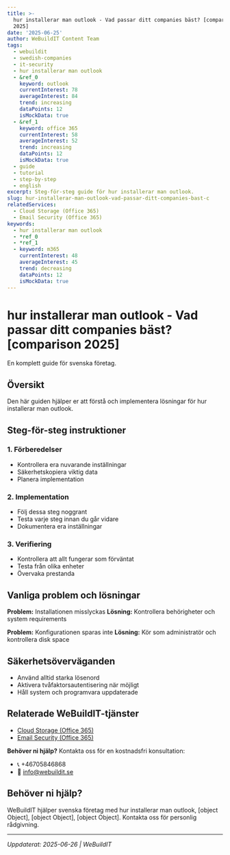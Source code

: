 ```yaml
---
title: >-
  hur installerar man outlook - Vad passar ditt companies bäst? [comparison
  2025]
date: '2025-06-25'
author: WeBuildIT Content Team
tags:
  - webuildit
  - swedish-companies
  - it-security
  - hur installerar man outlook
  - &ref_0
    keyword: outlook
    currentInterest: 78
    averageInterest: 84
    trend: increasing
    dataPoints: 12
    isMockData: true
  - &ref_1
    keyword: office 365
    currentInterest: 58
    averageInterest: 52
    trend: increasing
    dataPoints: 12
    isMockData: true
  - guide
  - tutorial
  - step-by-step
  - english
excerpt: Steg-för-steg guide för hur installerar man outlook.
slug: hur-installerar-man-outlook-vad-passar-ditt-companies-bast-c
relatedServices:
  - Cloud Storage (Office 365)
  - Email Security (Office 365)
keywords:
  - hur installerar man outlook
  - *ref_0
  - *ref_1
  - keyword: m365
    currentInterest: 48
    averageInterest: 45
    trend: decreasing
    dataPoints: 12
    isMockData: true
---
```

# hur installerar man outlook - Vad passar ditt companies bäst? [comparison 2025]

En komplett guide för svenska företag.

## Översikt

Den här guiden hjälper er att förstå och implementera lösningar för hur installerar man outlook.

## Steg-för-steg instruktioner

### 1. Förberedelser
- Kontrollera era nuvarande inställningar
- Säkerhetskopiera viktig data
- Planera implementation

### 2. Implementation
- Följ dessa steg noggrant
- Testa varje steg innan du går vidare
- Dokumentera era inställningar

### 3. Verifiering
- Kontrollera att allt fungerar som förväntat
- Testa från olika enheter
- Övervaka prestanda

## Vanliga problem och lösningar

**Problem:** Installationen misslyckas
**Lösning:** Kontrollera behörigheter och system requirements

**Problem:** Konfigurationen sparas inte
**Lösning:** Kör som administratör och kontrollera disk space

## Säkerhetsöverväganden

- Använd alltid starka lösenord
- Aktivera tvåfaktorsautentisering när möjligt
- Håll system och programvara uppdaterade

## Relaterade WeBuildIT-tjänster

- [Cloud Storage (Office 365)](https://webuildit.se/sv/infrastructure/office365/cloud-storage)
- [Email Security (Office 365)](https://webuildit.se/sv/infrastructure/office365/email)

**Behöver ni hjälp?** Kontakta oss för en kostnadsfri konsultation:
- 📞 +46705846868  
- 📧 info@webuildit.se

## Behöver ni hjälp?

WeBuildIT hjälper svenska företag med hur installerar man outlook, [object Object], [object Object], [object Object]. Kontakta oss för personlig rådgivning.

---
*Uppdaterat: 2025-06-26 | WeBuildIT*
